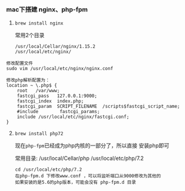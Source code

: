 ### mac下搭建 nginx、php-fpm

1. `brew install nginx`

   常用2个目录

   ```
   /usr/local/Cellar/nginx/1.15.2
   /usr/local/etc/nginx/
   ```

```
修改配置文件
sudo vim /usr/local/etc/nginx/nginx.conf

修改php解析配置为：
location ~ \.php$ {
    root   /var/www;
    fastcgi_pass   127.0.0.1:9000;
    fastcgi_index  index.php;
    fastcgi_param  SCRIPT_FILENAME  /scripts$fastcgi_script_name;
    #include        fastcgi_params;
    include /usr/local/etc/nginx/fastcgi.conf;
}
```

2. `brew install php72`

    现在`php-fpm`已经成为php内核的一部分了，所以直接 安装php即可

   常用目录:
   /usr/local/Cellar/php
   /usr/local/etc/php/7.2

   ```
   cd /usr/local/etc/php/7.2
   在php-fpm.d 下修改www.conf ，可以将监听端口从9000修改为其他的
   如果安装的是5.6的php版本，可能会没有 php-fpm.d 目录
   ```